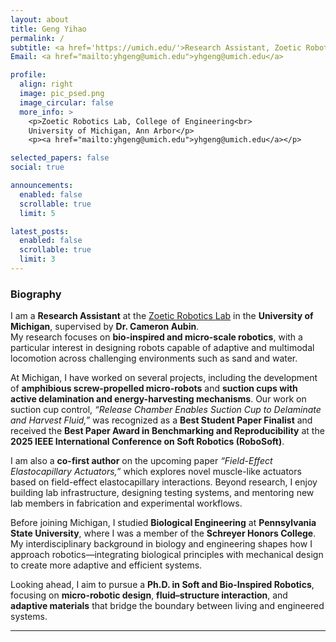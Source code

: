 ```yaml
---
layout: about
title: Geng Yihao
permalink: /
subtitle: <a href='https://umich.edu/'>Research Assistant, Zoetic Robotics Lab</a> · University of Michigan  
Email: <a href="mailto:yhgeng@umich.edu">yhgeng@umich.edu</a>

profile:
  align: right
  image: pic_psed.png
  image_circular: false
  more_info: >
    <p>Zoetic Robotics Lab, College of Engineering<br>
    University of Michigan, Ann Arbor</p>
    <p><a href="mailto:yhgeng@umich.edu">yhgeng@umich.edu</a></p>

selected_papers: false
social: true

announcements:
  enabled: false
  scrollable: true
  limit: 5

latest_posts:
  enabled: false
  scrollable: true
  limit: 3
---
```


### Biography

I am a **Research Assistant** at the [Zoetic Robotics Lab](https://www.zoeticrobotics.com/) in the **University of Michigan**, supervised by **Dr. Cameron Aubin**.  
My research focuses on **bio-inspired and micro-scale robotics**, with a particular interest in designing robots capable of adaptive and multimodal locomotion across challenging environments such as sand and water.

At Michigan, I have worked on several projects, including the development of **amphibious screw-propelled micro-robots** and **suction cups with active delamination and energy-harvesting mechanisms**. Our work on suction cup control, *“Release Chamber Enables Suction Cup to Delaminate and Harvest Fluid,”* was recognized as a **Best Student Paper Finalist** and received the **Best Paper Award in Benchmarking and Reproducibility** at the **2025 IEEE International Conference on Soft Robotics (RoboSoft)**.

I am also a **co-first author** on the upcoming paper *“Field-Effect Elastocapillary Actuators,”* which explores novel muscle-like actuators based on field-effect elastocapillary interactions. Beyond research, I enjoy building lab infrastructure, designing testing systems, and mentoring new lab members in fabrication and experimental workflows.

Before joining Michigan, I studied **Biological Engineering** at **Pennsylvania State University**, where I was a member of the **Schreyer Honors College**. My interdisciplinary background in biology and engineering shapes how I approach robotics—integrating biological principles with mechanical design to create more adaptive and efficient systems.

Looking ahead, I aim to pursue a **Ph.D. in Soft and Bio-Inspired Robotics**, focusing on **micro-robotic design**, **fluid–structure interaction**, and **adaptive materials** that bridge the boundary between living and engineered systems.

---
